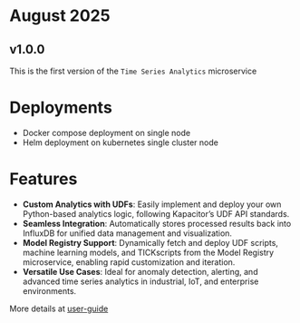 # August 2025

## v1.0.0

This is the first version of the `Time Series Analytics` microservice

# Deployments

- Docker compose deployment on single node
- Helm deployment on kubernetes single cluster node

# Features

- **Custom Analytics with UDFs**: Easily implement and deploy your own Python-based analytics logic, following Kapacitor’s UDF API standards.
- **Seamless Integration**: Automatically stores processed results back into InfluxDB for unified data management and visualization.
- **Model Registry Support**: Dynamically fetch and deploy UDF scripts, machine learning models, and TICKscripts from the Model Registry microservice, enabling rapid customization and iteration.
- **Versatile Use Cases**: Ideal for anomaly detection, alerting, and advanced time series analytics in industrial, IoT, and enterprise environments.

More details at [user-guide](../../user-guide/index.rst)